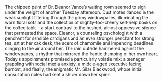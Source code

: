 The chipped paint of Dr. Eleanor Vance’s waiting room seemed to sigh under the weight of another Tuesday afternoon.  Dust motes danced in the weak sunlight filtering through the grimy windowpanes, illuminating the worn floral sofa and the collection of slightly-too-cheery self-help books on the coffee table – a stark contrast to the hushed, almost oppressive silence that permeated the space.  Eleanor, a counseling psychologist with a penchant for sensible cardigans and an even stronger penchant for strong tea, sat at her oak desk, the scent of chamomile and impending deadlines clinging to the air around her.  The rain outside hammered against the windowpanes, a rhythm that mirrored the frantic thumping of her own heart.  Today's appointments promised a particularly volatile mix: a teenager grappling with social media anxiety, a middle-aged executive facing burnout, and finally, the enigmatic Mr. Silas Blackwood, whose initial consultation notes had sent a shiver down her spine.
